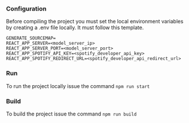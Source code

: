 ### Configuration
Before compiling the project you must set the local environment variables by creating a .env file locally.
It must follow this template.
```code
GENERATE_SOURCEMAP=
REACT_APP_SERVER=<model_server_ip>
REACT_APP_SERVER_PORT=<model_server_port>
REACT_APP_SPOTIFY_API_KEY=<spotify_developer_api_key>
REACT_APP_SPOTIFY_REDIRECT_URL=<spotify_developer_api_redirect_url>
```

### Run
To run the project locally issue the command `npm run start`

### Build
To build the project issue the command `npm run build`